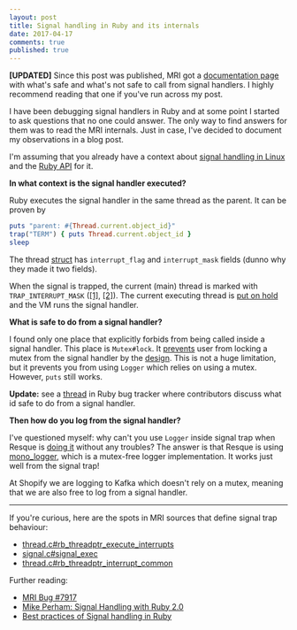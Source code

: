 ```yaml
---
layout: post
title: Signal handling in Ruby and its internals
date: 2017-04-17
comments: true
published: true
---
```


<div class="kirs-highlighted">
  <strong>[UPDATED]</strong> Since this post was published, MRI got a <a href="https://github.com/ruby/ruby/blob/trunk/doc/signals.rdoc" target="_blank">documentation page</a> with what's safe and what's not safe to call from signal handlers. I highly recommend reading that one if you've run across my post.
</div>

I have been debugging signal handlers in Ruby and at some point I started to ask questions that no one could answer.
The only way to find answers for them was to read the MRI internals. Just in case, I've decided to document my observations
in a blog post.

I'm assuming that you already have a context about [signal handling in Linux](http://www.alexonlinux.com/signal-handling-in-linux)
and the [Ruby API](http://ruby-doc.org/core-2.4.1/Signal.html) for it.

**In what context is the signal handler executed?**

Ruby executes the signal handler in the same thread as the parent. It can be proven by

```ruby
puts "parent: #{Thread.current.object_id}"
trap("TERM") { puts Thread.current.object_id }
sleep
```

The thread [struct](https://github.com/ruby/ruby/blob/cf6ec79b37a2efcd477ff76c480c570bcf17bf69/vm_core.h#L762-L763) has `interrupt_flag` and `interrupt_mask` fields (dunno why they made it two fields).

When the signal is trapped, the current (main) thread is marked with `TRAP_INTERRUPT_MASK` ([[1]](https://github.com/ruby/ruby/blob/cf6ec79b37a2efcd477ff76c480c570bcf17bf69/thread.c#L414), [[2]](https://github.com/ruby/ruby/blob/cf6ec79b37a2efcd477ff76c480c570bcf17bf69/signal.c#L982)). The current executing thread is [put on hold](https://github.com/ruby/ruby/blob/cf6ec79b37a2efcd477ff76c480c570bcf17bf69/signal.c#L982) and the VM runs the signal handler.

**What is safe to do from a signal handler?**

I found only one place that explicitly forbids from being called inside a signal handler. This place is `Mutex#lock`. It [prevents](https://github.com/ruby/ruby/blob/cf6ec79b37a2efcd477ff76c480c570bcf17bf69/thread_sync.c#L245) user from locking a mutex from the signal handler by the [design](https://bugs.ruby-lang.org/issues/7917). This is not a huge limitation, but it prevents you from using `Logger` which relies on using a mutex. However, `puts` still works.

**Update:** see a [thread](https://bugs.ruby-lang.org/issues/14222) in Ruby bug tracker where contributors discuss what id safe to do from a signal handler.

**Then how do you log from the signal handler?**

I've questioned myself: why can't you use `Logger` inside signal trap when Resque is [doing it](https://github.com/resque/resque/blob/master/lib/resque/worker.rb#L916) without any troubles? The answer is that Resque is using [mono_logger](https://github.com/steveklabnik/mono_logger), which is a mutex-free logger implementation. It works just well from the signal trap!

At Shopify we are logging to Kafka which doesn't rely on a mutex, meaning that we are also free to log from a signal handler.

***

If you're curious, here are the spots in MRI sources that define signal trap behaviour:

* [thread.c#rb_threadptr_execute_interrupts](https://github.com/ruby/ruby/blob/cf6ec79b37a2efcd477ff76c480c570bcf17bf69/thread.c#L2030)
* [signal.c#signal_exec](https://github.com/ruby/ruby/blob/cf6ec79b37a2efcd477ff76c480c570bcf17bf69/signal.c#L967)
* [thread.c#rb_threadptr_interrupt_common](https://github.com/ruby/ruby/blob/cf6ec79b37a2efcd477ff76c480c570bcf17bf69/thread.c#L410)

Further reading:

* [MRI Bug #7917](https://bugs.ruby-lang.org/issues/7917)
* [Mike Perham: Signal Handling with Ruby 2.0](http://www.mikeperham.com/2013/02/23/signal-handling-with-ruby/)
* [Best practices of Signal handling in Ruby](https://gist.github.com/mvidner/bf12a0b3c662ca6a5784)
